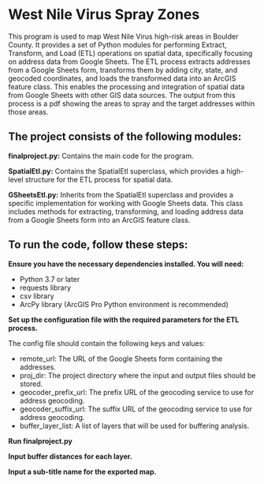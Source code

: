 # West Nile Virus Spray Zones #

This program is used to map West Nile Virus high-risk areas in Boulder County.
It provides a set of Python modules for performing Extract, Transform, and Load (ETL) operations on spatial data, 
specifically focusing on address data from Google Sheets. 
The ETL process extracts addresses from a Google Sheets form, transforms them by adding city, state, and geocoded 
coordinates, and loads the transformed data into an ArcGIS feature class. This enables the processing and integration 
of spatial data from Google Sheets with other GIS data sources.
The output from this process is a pdf showing the areas to spray and the target addresses within those areas.

## The project consists of the following modules: ##

****finalproject.py:****
Contains the main code for the program.
    
****SpatialEtl.py:****
Contains the SpatialEtl superclass, which provides a high-level structure for the ETL process for spatial data.

****GSheetsEtl.py:****
Inherits from the SpatialEtl superclass and provides a specific implementation for working with 
Google Sheets data. This class includes methods for extracting, transforming, and loading address data from a 
Google Sheets form into an ArcGIS feature class.

## To run the code, follow these steps: ##

****Ensure you have the necessary dependencies installed. You will need:****

- Python 3.7 or later
- requests library
- csv library
- ArcPy library (ArcGIS Pro Python environment is recommended)

****Set up the configuration file with the required parameters for the ETL process.****

The config file should contain the following keys and values:

- remote_url: The URL of the Google Sheets form containing the addresses.
- proj_dir: The project directory where the input and output files should be stored.
- geocoder_prefix_url: The prefix URL of the geocoding service to use for address geocoding.
- geocoder_suffix_url: The suffix URL of the geocoding service to use for address geocoding.
- buffer_layer_list: A list of layers that will be used for buffering analysis.

****Run finalproject.py****

****Input buffer distances for each layer.****

****Input a sub-title name for the exported map.****
